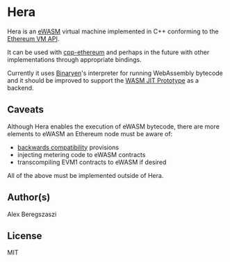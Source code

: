 # Hera

Hera is an [eWASM](https://github.com/ethereum/evm2.0-design) virtual machine implemented in C++ conforming to the [Ethereum VM API](https://github.com/ethereum/EIPs/issues/56).

It can be used with [cpp-ethereum](https://github.com/ethereum/cpp-ethereum) and perhaps in the future with other implementations through appropriate bindings.

Currently it uses [Binaryen](https://github.com/webassembly/binaryen)'s interpreter for running WebAssembly bytecode and it should be improved to support the [WASM JIT Prototype](https://github.com/WebAssembly/wasm-jit-prototype) as a backend.

## Caveats

Although Hera enables the execution of eWASM bytecode, there are more elements to eWASM an Ethereum node must be aware of:

- [backwards compatibility](https://github.com/ethereum/evm2.0-design/blob/master/backwardsCompatibility.md) provisions
- injecting metering code to eWASM contracts
- transcompiling EVM1 contracts to eWASM if desired

All of the above must be implemented outside of Hera.

## Author(s)

Alex Beregszaszi

## License

MIT
